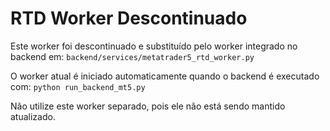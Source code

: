 # RTD Worker Descontinuado

Este worker foi descontinuado e substituído pelo worker integrado no backend em:
`backend/services/metatrader5_rtd_worker.py`

O worker atual é iniciado automaticamente quando o backend é executado com:
`python run_backend_mt5.py`

Não utilize este worker separado, pois ele não está sendo mantido atualizado.